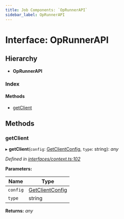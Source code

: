 ```yaml
---
title: Job Components: `OpRunnerAPI`
sidebar_label: OpRunnerAPI
---
```


# Interface: OpRunnerAPI

## Hierarchy

* **OpRunnerAPI**

### Index

#### Methods

* [getClient](oprunnerapi.md#getclient)

## Methods

###  getClient

▸ **getClient**(`config`: [GetClientConfig](getclientconfig.md), `type`: string): *any*

*Defined in [interfaces/context.ts:102](https://github.com/terascope/teraslice/blob/6aab1cd2/packages/job-components/src/interfaces/context.ts#L102)*

**Parameters:**

Name | Type |
------ | ------ |
`config` | [GetClientConfig](getclientconfig.md) |
`type` | string |

**Returns:** *any*
